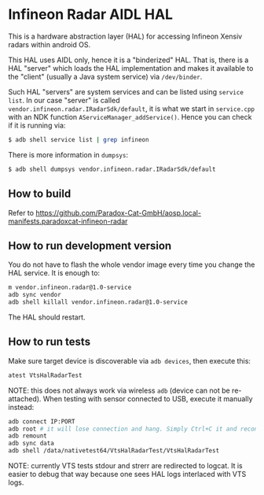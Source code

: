 # Infineon Radar AIDL HAL

This is a hardware abstraction layer (HAL) for accessing Infineon Xensiv radars within android OS.

This HAL uses AIDL only, hence it is a "binderized" HAL.
That is, there is a HAL "server" which loads the HAL implementation and makes it available to the "client" (usually a Java system service) via `/dev/binder`.

Such HAL "servers" are system services and can be listed using `service list`.
In our case "server" is called `vendor.infineon.radar.IRadarSdk/default`, it is what we start in `service.cpp` with an NDK function `AServiceManager_addService()`.
Hence you can check if it is running via:

```bash
$ adb shell service list | grep infineon
```

There is more information in `dumpsys`:

```bash
$ adb shell dumpsys vendor.infineon.radar.IRadarSdk/default
```

## How to build

Refer to https://github.com/Paradox-Cat-GmbH/aosp.local-manifests.paradoxcat-infineon-radar

## How to run development version

You do not have to flash the whole vendor image every time you change the HAL service. It is enough to:

```bash
m vendor.infineon.radar@1.0-service
adb sync vendor
adb shell killall vendor.infineon.radar@1.0-service
```

The HAL should restart.

## How to run tests

Make sure target device is discoverable via `adb devices`, then execute this:

```bash
atest VtsHalRadarTest
```

NOTE: this does not always work via wireless `adb` (device can not be re-attached). When testing with sensor connected to USB, execute it manually instead:

```bash
adb connect IP:PORT
adb root # it will lose connection and hang. Simply Ctrl+C it and reconnect to new port
adb remount
adb sync data
adb shell /data/nativetest64/VtsHalRadarTest/VtsHalRadarTest
```

NOTE: currently VTS tests stdour and strerr are redirected to logcat. It is easier to debug that way because one sees HAL logs interlaced with VTS logs.
